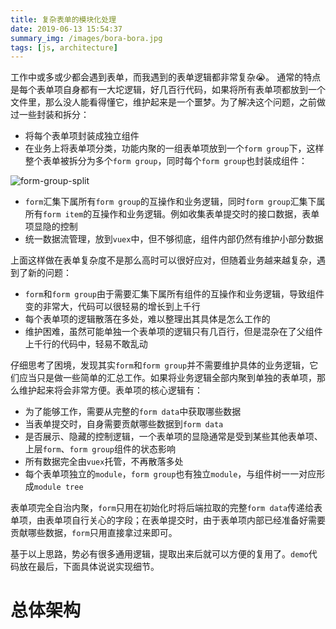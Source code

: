 ```yaml
---
title: 复杂表单的模块化处理
date: 2019-06-13 15:54:37
summary_img: /images/bora-bora.jpg
tags: [js, architecture]
---
```


工作中或多或少都会遇到表单，而我遇到的表单逻辑都非常复杂😭。 通常的特点是每个表单项自身都有一大坨逻辑，好几百行代码，如果将所有表单项都放到一个文件里，那么没人能看得懂它，维护起来是一个噩梦。为了解决这个问题，之前做过一些封装和拆分：

* 将每个表单项封装成独立组件
* 在业务上将表单项分类，功能内聚的一组表单项放到一个`form group`下，这样整个表单被拆分为多个`form group`，同时每个`form group`也封装成组件：

![form-group-split](form-group-split.png)

* `form`汇集下属所有`form group`的互操作和业务逻辑，同时`form group`汇集下属所有`form item`的互操作和业务逻辑。例如收集表单提交时的接口数据，表单项显隐的控制
* 统一数据流管理，放到`vuex`中，但不够彻底，组件内部仍然有维护小部分数据

上面这样做在表单复杂度不是那么高时可以很好应对，但随着业务越来越复杂，遇到了新的问题：

* `form`和`form group`由于需要汇集下属所有组件的互操作和业务逻辑，导致组件变的非常大，代码可以很轻易的增长到上千行
* 每个表单项的逻辑散落在多处，难以整理出其具体是怎么工作的
* 维护困难，虽然可能单独一个表单项的逻辑只有几百行，但是混杂在了父组件上千行的代码中，轻易不敢乱动

仔细思考了困境，发现其实`form`和`form group`并不需要维护具体的业务逻辑，它们应当只是做一些简单的汇总工作。如果将业务逻辑全部内聚到单独的表单项，那么维护起来将会非常方便。表单项的核心逻辑有：

* 为了能够工作，需要从完整的`form data`中获取哪些数据
* 当表单提交时，自身需要贡献哪些数据到`form data`
* 是否展示、隐藏的控制逻辑，一个表单项的显隐通常是受到某些其他表单项、上层`form`、`form group`组件的状态影响
* 所有数据完全由`vuex`托管，不再散落多处
* 每个表单项独立的`module`，`form group`也有独立`module`，与组件树一一对应形成`module tree`

表单项完全自治内聚，`form`只用在初始化时将后端拉取的完整`form data`传递给表单项，由表单项自行关心的字段；在表单提交时，由于表单项内部已经准备好需要贡献哪些数据，`form`只用直接拿过来即可。

基于以上思路，势必有很多通用逻辑，提取出来后就可以方便的复用了。`demo`代码放在最后，下面具体说说实现细节。

# 总体架构